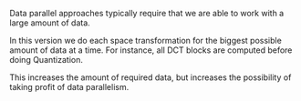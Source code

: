 Data parallel approaches typically require that we are able to work with a large
amount of data.

In this version we do each space transformation for the biggest possible amount 
of data at a time. For instance, all DCT blocks are computed before doing Quantization. 

This increases the amount of required data, but increases the possibility of taking 
profit of data parallelism.